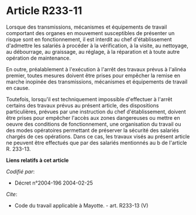 # Article R233-11

Lorsque des transmissions, mécanismes et équipements de travail comportant des organes en mouvement susceptibles de présenter
un risque sont en fonctionnement, il est interdit au chef d'établissement d'admettre les salariés à procéder à la
vérification, à la visite, au nettoyage, au débourrage, au graissage, au réglage, à la réparation et à toute autre opération
de maintenance. 

En outre, préalablement à l'exécution à l'arrêt des travaux prévus à l'alinéa premier, toutes mesures doivent être prises
pour empêcher la remise en marche inopinée des transmissions, mécanismes et équipements de travail en cause. 

Toutefois, lorsqu'il est techniquement impossible d'effectuer à l'arrêt certains des travaux prévus au présent article, des
dispositions particulières, prévues par une instruction du chef d'établissement, doivent être prises pour empêcher l'accès
aux zones dangereuses ou mettre en oeuvre des conditions de fonctionnement, une organisation du travail ou des modes
opératoires permettant de préserver la sécurité des salariés chargés de ces opérations. Dans ce cas, les travaux visés au
présent article ne peuvent être effectués que par des salariés mentionnés au b de l'article R. 233-13.

**Liens relatifs à cet article**

_Codifié par_:

  - Décret n°2004-196 2004-02-25

_Cite_:

  - Code du travail applicable à Mayotte. - art. R233-13 (V)
